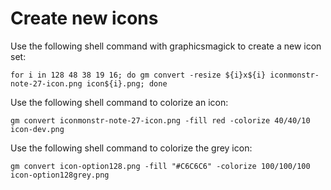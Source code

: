 # Create new icons

Use the following shell command with graphicsmagick to create a new icon set:

`for i in 128 48 38 19 16; do gm convert -resize ${i}x${i} iconmonstr-note-27-icon.png icon${i}.png; done`

Use the following shell command to colorize an icon:

`gm convert iconmonstr-note-27-icon.png -fill red -colorize 40/40/10 icon-dev.png`

Use the following shell command to colorize the grey icon:

`gm convert icon-option128.png -fill "#C6C6C6" -colorize 100/100/100 icon-option128grey.png`